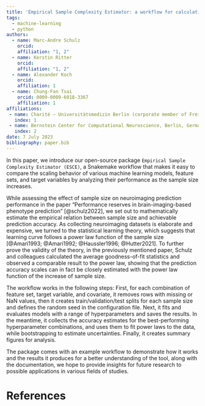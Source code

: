 ```yaml
---
title: 'Empirical Sample Complexity Estimator: a workflow for calculating necessary sample size and highest achievable accuracy'
tags:
  - machine-learning
  - python
authors:
  - name: Marc-Andre Schulz
    orcid: 
    affiliation: "1, 2"
  - name: Kerstin Ritter
    orcid: 
    affiliation: "1, 2"
  - name: Alexander Koch
    orcid: 
    affiliation: 1
  - name: Chung-Fan Tsai
    orcid: 0009-0009-6018-3367
    affiliation: 1
affiliations:
 - name: Charité – Universitätsmedizin Berlin (corporate member of Freie Universität Berlin, Humboldt-Universität zu Berlin, and Berlin Institute of Health), Department of Psychiatry and Psychotherapy, Berlin, Germany
   index: 1
 - name: Bernstein Center for Computational Neuroscience, Berlin, Germany
   index: 2
date: 7 July 2023
bibliography: paper.bib
---
```


In this paper, we introduce our open-source package ``Empirical Sample Complexity Estimator (ESCE)``, a Snakemake workflow that makes it easy to compare the scaling behavior of various machine learning models, feature sets, and target variables by analyzing their performance as the sample size increases. 

While assessing the effect of sample size on neuroimaging prediction performance in the paper “Performance reserves in brain-imaging-based phenotype prediction” [@schulz2022], we set out to mathematically estimate the empirical relation between sample size and achievable prediction accuracy. As collecting neuroimaging datasets is elaborate and expensive, we turned to the statistical learning theory, which suggests that learning curve follows a power law function of the sample size [@Amari1993; @Amari1992; @Haussler1996; @Hutter2021]. To further prove the validity of the theory, in the previously mentioned paper, Schulz and colleagues calculated the average goodness-of-fit statistics and observed a comparable result to the power law, showing that the prediction accuracy scales can in fact be closely estimated with the power law function of the increase of sample size. 

The workflow works in the following steps: First, for each combination of feature set, target variable, and covariate, it removes rows with missing or NaN values, then it creates train/validation/test splits for each sample size and defines the random seed in the configuration file. Next, it fits and evaluates models with a range of hyperparameters and saves the results. In the meantime, it collects the accuracy estimates for the best-performing hyperparameter combinations, and uses them to fit power laws to the data, while bootstrapping to estimate uncertainties. Finally, it creates summary figures for analysis. 

The package comes with an example workflow to demonstrate how it works and the results it produces for a better understanding of the tool, along with the documentation, we hope to provide insights  for future research to possible applications in various fields of studies. 


# References